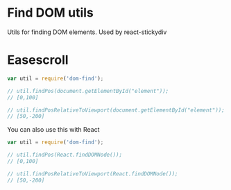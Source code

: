 # Find DOM utils

Utils for finding DOM elements. Used by react-stickydiv 
# Easescroll

```js
var util = require('dom-find');

// util.findPos(document.getElementById("element"));
// [0,100]

// util.findPosRelativeToViewport(document.getElementById("element"));
// [50,-200]

```

You can also use this with React

```js
var util = require('dom-find');

// util.findPos(React.findDOMNode());
// [0,100]

// util.findPosRelativeToViewport(React.findDOMNode());
// [50,-200]

```

